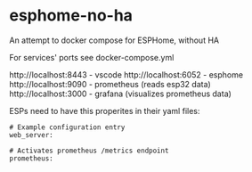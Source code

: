 # esphome-no-ha
An attempt to docker compose for ESPHome, without HA

For services' ports see docker-compose.yml

http://localhost:8443 - vscode
http://localhost:6052 - esphome
http://localhost:9090 - prometheus (reads esp32 data)
http://localhost:3000 - grafana (visualizes prometheus data)

ESPs need to have this properites in their yaml files:
```
# Example configuration entry
web_server:
  
# Activates prometheus /metrics endpoint
prometheus:
```